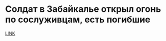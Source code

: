 # Солдат в Забайкалье открыл огонь по сослуживцам, есть погибшие



[LINK](https://varlamov.ru/3647105.html)